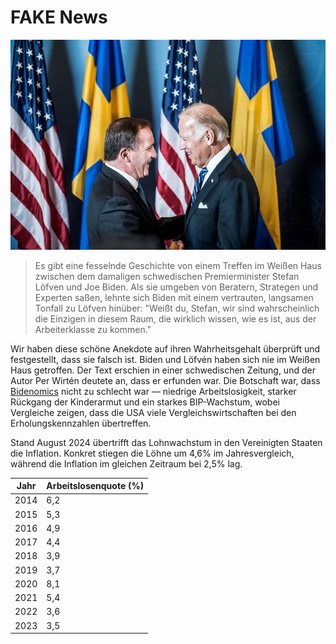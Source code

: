 [description]: # "Alles über Fake News. Samizdat ist eine Content-Management-Plattform mit der Möglichkeit, Inhalte auf einem USB-Stick zu speichern"
[keywords]: # "Zensur,CMS,Fake News,Samizdat,Verlagswesen,künstliche Intelligenz,Open Source"

# FAKE News

<img src="bidenlofven.jpg" id="selectedimage" class="img-fluid mb-2 d-block" alt="Joe Biden trifft den schwedischen Premierminister Stefan Löfvén" />

<blockquote>
Es gibt eine fesselnde Geschichte von einem Treffen im Weißen Haus zwischen dem damaligen schwedischen Premierminister Stefan Löfven und Joe Biden. Als sie umgeben von Beratern, Strategen und Experten saßen, lehnte sich Biden mit einem vertrauten, langsamen Tonfall zu Löfven hinüber: "Weißt du, Stefan, wir sind wahrscheinlich die Einzigen in diesem Raum, die wirklich wissen, wie es ist, aus der Arbeiterklasse zu kommen."
</blockquote>

Wir haben diese schöne Anekdote auf ihren Wahrheitsgehalt überprüft und festgestellt, dass sie falsch ist. Biden und Löfvén haben sich nie im Weißen Haus getroffen.
Der Text erschien in einer schwedischen Zeitung, und der Autor Per Wirtén deutete an, dass er erfunden war. Die Botschaft war,
dass [Bidenomics](https://en.wikipedia.org/wiki/Economic_policy_of_the_Joe_Biden_administration) nicht zu schlecht war &mdash; niedrige Arbeitslosigkeit, starker Rückgang der Kinderarmut
und ein starkes BIP-Wachstum, wobei Vergleiche zeigen, dass die USA viele Vergleichswirtschaften bei den Erholungskennzahlen übertreffen.

Stand August 2024 übertrifft das Lohnwachstum in den Vereinigten Staaten die Inflation. Konkret
stiegen die Löhne um 4,6% im Jahresvergleich, während die Inflation im gleichen Zeitraum bei 2,5% lag.

<div class="table-responsive">
  <table class="table table-bordered">
    <thead>
      <tr>
        <th>Jahr</th>
        <th>Arbeitslosenquote (%)</th>
      </tr>
    </thead>
    <tbody>
      <tr><td>2014</td><td>6,2</td></tr>
      <tr><td>2015</td><td>5,3</td></tr>
      <tr><td>2016</td><td>4,9</td></tr>
      <tr><td>2017</td><td>4,4</td></tr>
      <tr><td>2018</td><td>3,9</td></tr>
      <tr><td>2019</td><td>3,7</td></tr>
      <tr><td>2020</td><td>8,1</td></tr>
      <tr><td>2021</td><td>5,4</td></tr>
      <tr><td>2022</td><td>3,6</td></tr>
      <tr><td>2023</td><td>3,5</td></tr>
    </tbody>
  </table>
</div>